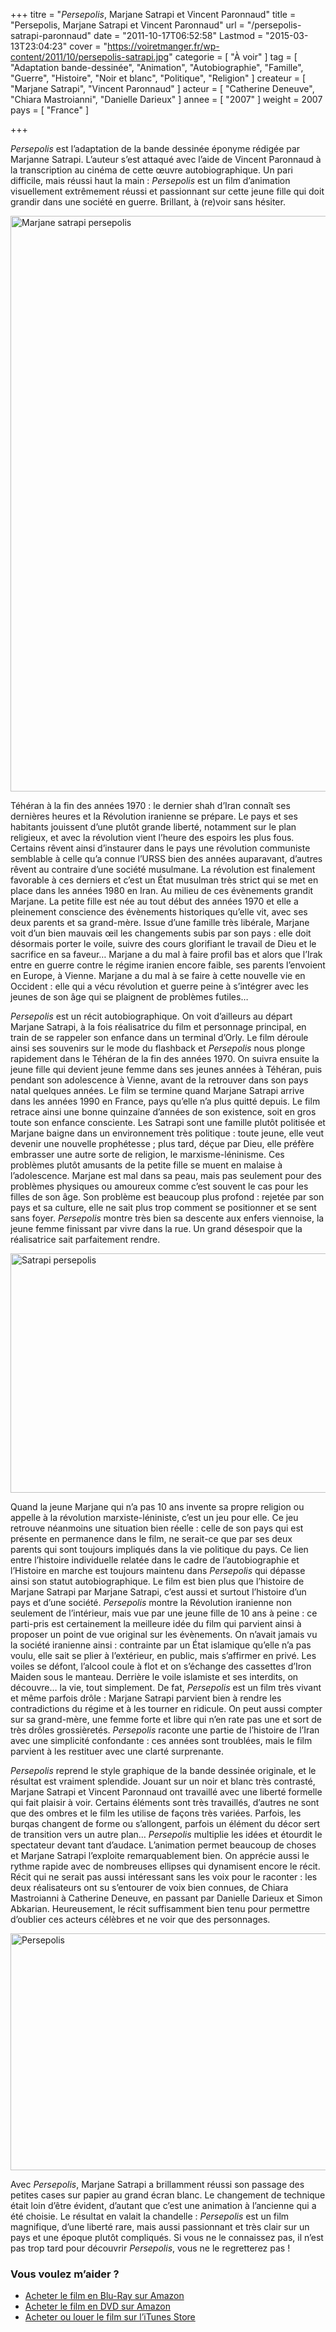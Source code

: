 +++
titre = "<em>Persepolis</em>, Marjane Satrapi et Vincent Paronnaud"
title = "Persepolis, Marjane Satrapi et Vincent Paronnaud"
url = "/persepolis-satrapi-paronnaud"
date = "2011-10-17T06:52:58"
Lastmod = "2015-03-13T23:04:23"
cover = "https://voiretmanger.fr/wp-content/2011/10/persepolis-satrapi.jpg"
categorie = [ "À voir" ]
tag = [ "Adaptation bande-dessinée", "Animation", "Autobiographie", "Famille", "Guerre", "Histoire", "Noir et blanc", "Politique", "Religion" ]
createur = [ "Marjane Satrapi", "Vincent Paronnaud" ]
acteur = [ "Catherine Deneuve", "Chiara Mastroianni", "Danielle Darieux" ]
annee = [ "2007" ]
weight = 2007
pays = [ "France" ]

+++

<p><em>Persepolis</em> est l&rsquo;adaptation de la bande dessinée éponyme rédigée par Marjanne Satrapi. L&rsquo;auteur s&rsquo;est attaqué avec l&rsquo;aide de Vincent Paronnaud à la transcription au cinéma de cette œuvre autobiographique. Un pari difficile, mais réussi haut la main&nbsp;: <em>Persepolis</em> est un film d&rsquo;animation visuellement extrêmement réussi et passionnant sur cette jeune fille qui doit grandir dans une société en guerre. Brillant, à (re)voir sans hésiter.</p>
<a href="http://www.allocine.fr/film/fichefilm_gen_cfilm=110204.html"><img class="aligncenter" style="border-style: initial; border-color: initial; border-width: 0px;" src="https://voiretmanger.fr/wp-content/2011/10/marjane-satrapi-persepolis.jpg" alt="Marjane satrapi persepolis" width="690" height="921" border="0" /></a>
<p>Téhéran à la fin des années 1970&nbsp;: le dernier shah d&rsquo;Iran connaît ses dernières heures et la Révolution iranienne se prépare. Le pays et ses habitants jouissent d&rsquo;une plutôt grande liberté, notamment sur le plan religieux, et avec la révolution vient l&rsquo;heure des espoirs les plus fous. Certains rêvent ainsi d&rsquo;instaurer dans le pays une révolution communiste semblable à celle qu&rsquo;a connue l&rsquo;URSS bien des années auparavant, d&rsquo;autres rêvent au contraire d&rsquo;une société musulmane. La révolution est finalement favorable à ces derniers et c&rsquo;est un État musulman très strict qui se met en place dans les années 1980 en Iran. Au milieu de ces évènements grandit Marjane. La petite fille est née au tout début des années 1970 et elle a pleinement conscience des évènements historiques qu&rsquo;elle vit, avec ses deux parents et sa grand-mère. Issue d&rsquo;une famille très libérale, Marjane voit d&rsquo;un bien mauvais œil les changements subis par son pays&nbsp;: elle doit désormais porter le voile, suivre des cours glorifiant le travail de Dieu et le sacrifice en sa faveur… Marjane a du mal à faire profil bas et alors que l&rsquo;Irak entre en guerre contre le régime iranien encore faible, ses parents l&rsquo;envoient en Europe, à Vienne. Marjane a du mal à se faire à cette nouvelle vie en Occident&nbsp;: elle qui a vécu révolution et guerre peine à s&rsquo;intégrer avec les jeunes de son âge qui se plaignent de problèmes futiles…</p>
<p><em>Persepolis</em> est un récit autobiographique. On voit d&rsquo;ailleurs au départ Marjane Satrapi, à la fois réalisatrice du film et personnage principal, en train de se rappeler son enfance dans un terminal d&rsquo;Orly. Le film déroule ainsi ses souvenirs sur le mode du flashback et <em>Persepolis</em> nous plonge rapidement dans le Téhéran de la fin des années 1970. On suivra ensuite la jeune fille qui devient jeune femme dans ses jeunes années à Téhéran, puis pendant son adolescence à Vienne, avant de la retrouver dans son pays natal quelques années. Le film se termine quand Marjane Satrapi arrive dans les années 1990 en France, pays qu&rsquo;elle n&rsquo;a plus quitté depuis. Le film retrace ainsi une bonne quinzaine d&rsquo;années de son existence, soit en gros toute son enfance consciente. Les Satrapi sont une famille plutôt politisée et Marjane baigne dans un environnement très politique : toute jeune, elle veut devenir une nouvelle prophétesse&nbsp;; plus tard, déçue par Dieu, elle préfère embrasser une autre sorte de religion, le marxisme-léninisme. Ces problèmes plutôt amusants de la petite fille se muent en malaise à l&rsquo;adolescence. Marjane est mal dans sa peau, mais pas seulement pour des problèmes physiques ou amoureux comme c&rsquo;est souvent le cas pour les filles de son âge. Son problème est beaucoup plus profond&nbsp;: rejetée par son pays et sa culture, elle ne sait plus trop comment se positionner et se sent sans foyer. <em>Persepolis</em> montre très bien sa descente aux enfers viennoise, la jeune femme finissant par vivre dans la rue. Un grand désespoir que la réalisatrice sait parfaitement rendre.</p>
<img class="aligncenter" style="border-style: initial; border-color: initial; border-width: 0px;" src="https://voiretmanger.fr/wp-content/2011/10/satrapi-persepolis.jpg" alt="Satrapi persepolis" width="690" height="383" border="0" />
<p>Quand la jeune Marjane qui n&rsquo;a pas 10 ans invente sa propre religion ou appelle à la révolution marxiste-léniniste, c&rsquo;est un jeu pour elle. Ce jeu retrouve néanmoins une situation bien réelle&nbsp;: celle de son pays qui est présente en permanence dans le film, ne serait-ce que par ses deux parents qui sont toujours impliqués dans la vie politique du pays. Ce lien entre l&rsquo;histoire individuelle relatée dans le cadre de l&rsquo;autobiographie et l&rsquo;Histoire en marche est toujours maintenu dans <em>Persepolis</em> qui dépasse ainsi son statut autobiographique. Le film est bien plus que l&rsquo;histoire de Marjane Satrapi par Marjane Satrapi, c&rsquo;est aussi et surtout l&rsquo;histoire d&rsquo;un pays et d&rsquo;une société. <em>Persepolis</em> montre la Révolution iranienne non seulement de l&rsquo;intérieur, mais vue par une jeune fille de 10 ans à peine&nbsp;: ce parti-pris est certainement la meilleure idée du film qui parvient ainsi à proposer un point de vue original sur les évènements. On n&rsquo;avait jamais vu la société iranienne ainsi&nbsp;: contrainte par un État islamique qu&rsquo;elle n&rsquo;a pas voulu, elle sait se plier à l&rsquo;extérieur, en public, mais s&rsquo;affirmer en privé. Les voiles se défont, l&rsquo;alcool coule à flot et on s&rsquo;échange des cassettes d&rsquo;Iron Maiden sous le manteau. Derrière le voile islamiste et ses interdits, on découvre… la vie, tout simplement. De fat, <em>Persepolis</em> est un film très vivant et même parfois drôle : Marjane Satrapi parvient bien à rendre les contradictions du régime et à les tourner en ridicule. On peut aussi compter sur sa grand-mère, une femme forte et libre qui n&rsquo;en rate pas une et sort de très drôles grossièretés. <em>Persepolis</em> raconte une partie de l&rsquo;histoire de l&rsquo;Iran avec une simplicité confondante : ces années sont troublées, mais le film parvient à les restituer avec une clarté surprenante.</p>
<p><em>Persepolis</em> reprend le style graphique de la bande dessinée originale, et le résultat est vraiment splendide. Jouant sur un noir et blanc très contrasté, Marjane Satrapi et Vincent Paronnaud ont travaillé avec une liberté formelle qui fait plaisir à voir. Certains éléments sont très travaillés, d&rsquo;autres ne sont que des ombres et le film les utilise de façons très variées. Parfois, les burqas changent de forme ou s&rsquo;allongent, parfois un élément du décor sert de transition vers un autre plan… <em>Persepolis</em> multiplie les idées et étourdit le spectateur devant tant d&rsquo;audace. L&rsquo;animation permet beaucoup de choses et Marjane Satrapi l&rsquo;exploite remarquablement bien. On apprécie aussi le rythme rapide avec de nombreuses ellipses qui dynamisent encore le récit. Récit qui ne serait pas aussi intéressant sans les voix pour le raconter : les deux réalisateurs ont su s&rsquo;entourer de voix bien connues, de Chiara Mastroianni à Catherine Deneuve, en passant par Danielle Darieux et Simon Abkarian. Heureusement, le récit suffisamment bien tenu pour permettre d&rsquo;oublier ces acteurs célèbres et ne voir que des personnages.</p>
<img class="aligncenter" style="border-style: initial; border-color: initial; border-width: 0px;" src="https://voiretmanger.fr/wp-content/2011/10/persepolis.jpg" alt="Persepolis" width="690" height="379" border="0" />
<p>Avec <em>Persepolis</em>, Marjane Satrapi a brillamment réussi son passage des petites cases sur papier au grand écran blanc. Le changement de technique était loin d&rsquo;être évident, d&rsquo;autant que c&rsquo;est une animation à l&rsquo;ancienne qui a été choisie. Le résultat en valait la chandelle : <em>Persepolis</em> est un film magnifique, d&rsquo;une liberté rare, mais aussi passionnant et très clair sur un pays et une époque plutôt compliqués. Si vous ne le connaissez pas, il n&rsquo;est pas trop tard pour découvrir <em>Persepolis</em>, vous ne le regretterez pas&nbsp;!</p>
<div class="amazon">
<h3>Vous voulez m&rsquo;aider ?</h3>
<ul>
<li><a href="http://www.amazon.fr/gp/product/B001CRVY1Y/ref=as_li_ss_tl?ie=UTF8&#038;tag=leblogdenic07-21&#038;linkCode=as2&#038;camp=1642&#038;creative=19458&#038;creativeASIN=B001CRVY1Y">Acheter le film en Blu-Ray sur Amazon</a></li>
<li><a href="http://www.amazon.fr/gp/product/B000X5FSPE/ref=as_li_ss_tl?ie=UTF8&#038;tag=leblogdenic07-21&#038;linkCode=as2&#038;camp=1642&#038;creative=19458&#038;creativeASIN=B000X5FSPE">Acheter le film en DVD sur Amazon</a></li>
<li><a href="https://itunes.apple.com/fr/movie/persepolis/id472354347">Acheter ou louer le film sur l&rsquo;iTunes Store</a></li>
</ul>
</div>

